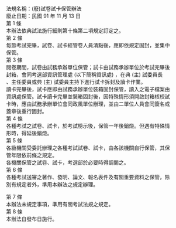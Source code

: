 法規名稱：(廢)試卷試卡保管辦法  
廢止日期：民國 91 年 11 月 13 日  
第 1 條  
本辦法依典試法施行細則第十條第二項規定訂定之。  
第 2 條  
每節考試完畢，試卷、試卡經管卷人員清點後，應即依規定固封，並集中  
保管。  
第 3 條  
閱卷期間，試卷由試務承辦單位保管；試卡由試務承辦單位於考試完畢後  
封箱，會同考選部資訊管理處 (以下簡稱資訊處) ，在典 (主) 試委員長  
、主任委員或典 (主) 試委員主持下進行試卡拆封及讀卡作業。  
讀卡完畢後，試卡應即由試務承辦單位裝箱固封保管，讀入之電子檔案由  
資訊處保管。試卡讀卡完畢並裝箱固封後，因特殊情形須開啟封箱核校試  
卡時，應由試務承辦單位會同政風單位辦理，並由二單位人員會同簽名或  
蓋章後重行固封。  
第 4 條  
各種考試之試卷、試卡，於考試榜示後，保管一年後銷燬。但遇有特殊情  
形時，得延後銷燬。  
第 5 條  
各級機關受委託辦理之各種考試試卷、試卡，由各該機關自行保管，其保  
管年限依前條之規定。  
各機關保管之試卷、試卡，考選部於必要時得調閱之。  
第 6 條  
各種考試送審之著作、發明、論文、報名表件及有關重要資料之保管，除  
別有規定者外，準用本辦法之規定辦理。  


第 7 條  
本辦法未規定事項，準用有關考試法規之規定。  
第 8 條  
本辦法自發布日施行。  


